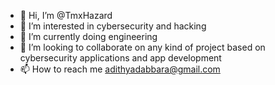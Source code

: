 - 👋 Hi, I’m @TmxHazard
- 👀 I’m interested in cybersecurity and hacking
- 🌱 I’m currently doing engineering 
- 💞️ I’m looking to collaborate on any kind of project based on cybersecurity applications and app development
- 📫 How to reach me adithyadabbara@gmail.com

<!---
TmxHazard/TmxHazard is a ✨ special ✨ repository because its `README.md` (this file) appears on your GitHub profile.
You can click the Preview link to take a look at your changes.
--->
